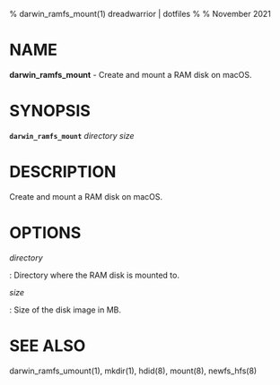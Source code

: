 % darwin_ramfs_mount(1) dreadwarrior | dotfiles
%
% November 2021

# NAME

**darwin_ramfs_mount** - Create and mount a RAM disk on macOS.

# SYNOPSIS

**`darwin_ramfs_mount`** _directory_ _size_

# DESCRIPTION

Create and mount a RAM disk on macOS.

# OPTIONS

_directory_

:   Directory where the RAM disk is mounted to.

_size_

:   Size of the disk image in MB.

# SEE ALSO

darwin_ramfs_umount(1), mkdir(1), hdid(8), mount(8), newfs_hfs(8)
